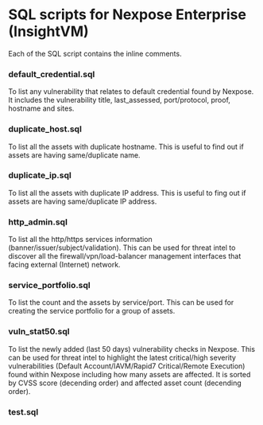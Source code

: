 # SQL scripts for Nexpose Enterprise (InsightVM)
Each of the SQL script contains the inline comments.

### default_credential.sql
To list any vulnerability that relates to default credential found by Nexpose. It includes the vulnerability title, last_assessed, port/protocol, proof, hostname and sites.

### duplicate_host.sql
To list all the assets with duplicate hostname. This is useful to find out if assets are having same/duplicate name. 

### duplicate_ip.sql
To list all the assets with duplicate IP address. This is useful to fing out if assets are having same/duplicate IP address.

### http_admin.sql
To list all the http/https services information (banner/issuer/subject/validation). This can be used for threat intel to discover all the firewall/vpn/load-balancer management interfaces that facing external (Internet) network.

### service_portfolio.sql 
To list the count and the assets by service/port. This can be used for creating the service portfolio for a group of assets. 

### vuln_stat50.sql
To list the newly added (last 50 days) vulnerability checks in Nexpose. This can be used for threat intel to highlight the latest critical/high severity vulnerabilities (Default Account/IAVM/Rapid7 Critical/Remote Execution) found within Nexpose including how many assets are affected. It is sorted by CVSS score (decending order) and affected asset count (decending order).  

### test.sql

